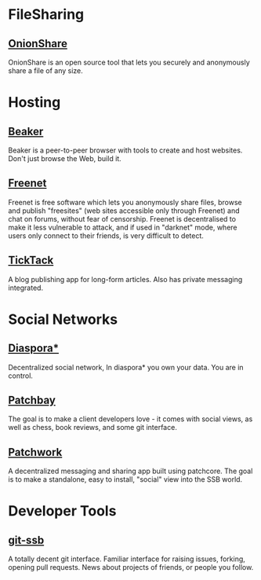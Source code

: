 # FileSharing

## [OnionShare](https://onionshare.org/)

OnionShare is an open source tool that lets you securely and anonymously share a file of any size.

# Hosting

## [Beaker](https://beakerbrowser.com/)

Beaker is a peer-to-peer browser with tools to create and host websites. Don't just browse the Web, build it.

## [Freenet](https://freenetproject.org/)

Freenet is free software which lets you anonymously share files, browse and publish "freesites" (web sites accessible only through Freenet) and chat on forums, without fear of censorship. Freenet is decentralised to make it less vulnerable to attack, and if used in "darknet" mode, where users only connect to their friends, is very difficult to detect.

## [TickTack](https://github.com/ticktackim/ticktack-workplan)

A blog publishing app for long-form articles. Also has private messaging integrated.

# Social Networks

## [Diaspora*](https://diasporafoundation.org/)

Decentralized social network, In diaspora* you own your data. You are in control.

## [Patchbay](https://github.com/ssbc/patchbay)

The goal is to make a client developers love - it comes with social views, as well as chess, book reviews, and some git interface.

## [Patchwork](https://github.com/ssbc/patchwork)

A decentralized messaging and sharing app built using patchcore. The goal is to make a standalone, easy to install, "social" view into the SSB world.

# Developer Tools

## [git-ssb](https://git-ssb.celehner.com/%25n92DiQh7ietE%2BR%2BX%2FI403LQoyf2DtR3WQfCkDKlheQU%3D.sha256)

A totally decent git interface. Familiar interface for raising issues, forking, opening pull requests. News about projects of friends, or people you follow.
